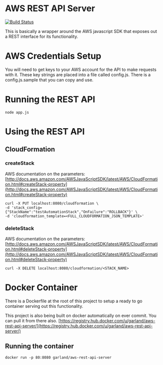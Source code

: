 AWS REST API Server
===================
[![Build Status](https://drone.io/github.com/sekka1/AWS-REST-API-Server/status.png)](https://drone.io/github.com/sekka1/AWS-REST-API-Server/latest)

This is basically a wrapper around the AWS javascript SDK that exposes out a REST interface for its functionality.

AWS Credentials Setup
=====================
You will need to get keys to your AWS account for the API to make requests with it.  These key strings are placed into a file called config.js.  There is a config.js.sample that you can copy and use.

Running the REST API
====================

    node app.js
    
Using the REST API
==================

## CloudFormation

### createStack

AWS documentation on the parameters: [http://docs.aws.amazon.com/AWSJavaScriptSDK/latest/AWS/CloudFormation.html#createStack-property](http://docs.aws.amazon.com/AWSJavaScriptSDK/latest/AWS/CloudFormation.html#createStack-property)

    curl -X PUT localhost:8080/cloudformation \
    -d 'stack_config={"StackName":"testAutomationStack","OnFailure":"ROLLBACK"}' \
    -d 'cloudformation_template=<FULL_CLOUDFORMATION_JSON_TEMPLATE>' 

### deleteStack

AWS documentation on the parameters: [http://docs.aws.amazon.com/AWSJavaScriptSDK/latest/AWS/CloudFormation.html#deleteStack-property](http://docs.aws.amazon.com/AWSJavaScriptSDK/latest/AWS/CloudFormation.html#deleteStack-property)

    curl -X DELETE localhost:8080/cloudformation/<STACK_NAME>

Docker Container
=================
There is a Dockerfile at the root of this project to setup a ready to go container serving out this functionality.  

This project is also being built on docker automatically on ever commit.  You can pull it from there also.  [https://registry.hub.docker.com/u/garland/aws-rest-api-server/](https://registry.hub.docker.com/u/garland/aws-rest-api-server/)

## Running the container

    docker run -p 80:8080 garland/aws-rest-api-server